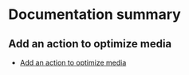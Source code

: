 # Documentation summary

## Add an action to optimize media

- [Add an action to optimize media](./10-action-optimize-media.md)